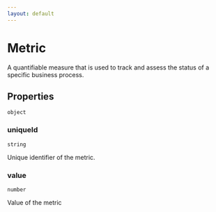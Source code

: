 ```yaml
---
layout: default
---
```


# Metric

A quantifiable measure that is used to track and assess the status of a specific business process.
## Properties

`object`


###  uniqueId
`string` 

Unique identifier of the metric.


###  value
`number` 

Value of the metric



